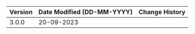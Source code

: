 | **Version** | **Date Modified (DD-MM-YYYY)** | **Change History**                                                 |
|-------------|--------------------------------|--------------------------------------------------------------------|
| 3.0.0       | 20-09-2023                     |	   | 	                                                            |  
         
                                                                                                                 

